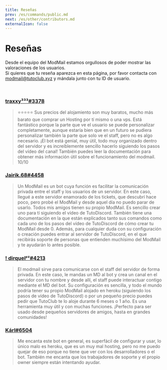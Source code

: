 ```yaml
---
title: Reseñas
prev: /es/commands/public.md
next: /es/other/contributors.md
externalIcon: false
---
```


# Reseñas

Desde el equipo del ModMail estamos orgullosos de poder mostrar las valoraciones de los usuarios.<br/>
Si quieres que tu reseña aparezca en esta página, por favor contacta con [modmail@tutoclub.xyz](mailto:modmail@tutoclub.xyz) y mándala junto con tu ID de usuario.

<br/>

### [traxxy³³³#3378](https://www.discord.com/users/734778626993684531)
> ⭐⭐⭐⭐⭐ Sus precios del alojamiento son muy baratos, mucho más barato que comprar un Hosting por tí mismo o una vps. Está fantástico porque la parte que ve el usuario se puede personalizar completamente, aunque estaría bien que en un futuro se pudiera personalizar también la parte que solo ve el staff, pero no es algo necesario. ¡El bot está genial, muy útil, todo muy organizado dentro del servidor y es increíblemente sencillo hacerlo siguiendo los pasos del vídeo del canal! También puedes leer la documentación para obtener más información útil sobre el funcionamiento del modmail. 10/10

### [Jairik.68#4458](https://www.discord.com/users/894284818555211776)
> Un ModMail es un bot cuya función es facilitar la comunicación privada entre el staff y los usuarios de un servidor. En este caso, llegué a este servidor enamorado de los tickets, que descubrí hace poco, pero probé el ModMail y desde aquel día no puedo parar de usarlo. Todos mis amigos tienen su propio ModMail. Es sencillo crear uno para tí siguiendo el vídeo de TutoDiscord. También tiene una documentación en la que están explicados tanto sus comandos como cada uno de los pasos del vídeo de TutoDiscord de cómo crear tu ModMail desde 0. Además, para cualquier duda con su configuración o creación puedes entrar al servidor de TutoDiscord, en el que recibirás soporte de personas que entienden muchísimo del ModMail y te ayudarán lo antes posible.

### [! dirquelᴾᶻ#4213](https://www.discord.com/users/833257316135600158)
> El modmail sirve para comunicarse con el staff del servidor de forma privada. En este caso, le mandas un MD al bot y crea un canal en el servidor con tu nombre y desde allí, el staff puede interactuar contigo mediante el MD del bot. Su configuración es sencilla, y todo el mundo podría tener su propio ModMail alojado en heroku (siguiendo los pasos de vídeo de TutoDiscord) o por un pequeño precio puedes pedir que TutoClub te lo aloje durante 6 meses o 1 año. Es una herramienta muy útil y con muchas funciones. ¡Perfecto para ser usado desde pequeños servidores de amigos, hasta en grandes comunidades!

### [Kárl#6504](https://www.discord.com/users/952537141081153556)
> Me encanta este bot en general, es superfácil de configurar y usar, lo único malo es heroku, que es un muy mal hosting, pero no me puedo quejar de eso porque no tiene que ver con los desarrolladores o el bot. También me encanta que los trabajadores de soporte y el propio owner siempre están intentando ayudar.